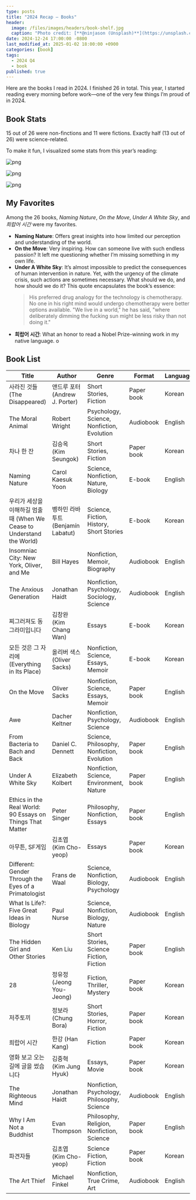 ```yaml
---
type: posts
title: "2024 Recap — Books"
header:
  image: /files/images/headers/book-shelf.jpg
  caption: "Photo credit: [**@ninjason (Unsplash)**](https://unsplash.com/@ninjason)"
date: 2024-12-24 17:00:00 -0800
last_modified_at: 2025-01-02 18:00:00 +0900
categories: [book]
tags: 
  - 2024 Q4
  - book 
published: true
---
```


Here are the books I read in 2024. I finished 26 in total. This year, I started reading every morning before work—one of the very few things I’m proud of in 2024.

## Book Stats

15 out of 26 were non-finctions and 11 were fictions. Exactly half (13 out of 26) were science-related. 

To make it fun, I visualized some stats from this year’s reading:

![png](/files/images/others/distribution_format.png)

![png](/files/images/others/distribution_language.png)

![png](/files/images/others/top_10_genre.png)

## My Favorites

Among the 26 books, *Naming Nature*, *On the Move*, *Under A White Sky*, and *희랍어 시간* were my favorites. 

- **Naming Nature**: Offers great insights into how limited our perception and understanding of the world. 
- **On the Move**: Very inspiring. How can someone live with such endless passion? It left me questioning whether I’m missing something in my own life.
- **Under A White Sky**: It’s almost impossible to predict the consequences of human intervention in nature. Yet, with the urgency of the climate crisis, such actions are sometimes necessary. What should we do, and how should we do it? This quote encapsulates the book’s essence:
  > His preferred drug analogy for the technology is chemotherapy. No one in his right mind would undergo chemotherapy were better options available. "We live in a world," he has said, "where deliberately dimming the fucking sun might be less risky than not doing it."
- **희랍어 시간**: What an honor to read a Nobel Prize-winning work in my native language.
o

## Book List

| Title                                                                  | Author                             | Genre                                       | Format     | Language |
| ---------------------------------------------------------------------- | ---------------------------------- | ------------------------------------------- | ---------- | -------- |
| 사라진 것들 (The Disappeared)                                          | 앤드루 포터 (Andrew J. Porter)     | Short Stories, Fiction                      | Paper book | Korean   |
| The Moral Animal                                                       | Robert Wright                      | Psychology, Science, Nonfiction, Evolution  | Audiobook  | English  |
| 차나 한 잔                                                             | 김승옥 (Kim Seungok)               | Short Stories, Fiction                      | Paper book | Korean   |
| Naming Nature                                                          | Carol Kaesuk Yoon                  | Science, Nonfiction, Nature, Biology        | E-book     | English  |
| 우리가 세상을 이해하길 멈출 때 (When We Cease to Understand the World) | 벵하민 라바투트 (Benjamín Labatut) | Science, Fiction, History, Short Stories    | E-book     | Korean   |
| Insomniac City: New York, Oliver, and Me                               | Bill Hayes                         | Nonfiction, Memoir, Biography               | Audiobook  | English  |
| The Anxious Generation                                                 | Jonathan Haidt                     | Nonfiction, Psychology, Sociology, Science  | Audiobook  | English  |
| 찌그러져도 동그라미입니다                                              | 김창완 (Kim Chang Wan)             | Essays                                      | E-book     | Korean   |
| 모든 것은 그 자리에 (Everything in Its Place)                          | 올리버 색스 (Oliver Sacks)         | Nonfiction, Science, Essays, Memoir         | E-book     | Korean   |
| On the Move                                                            | Oliver Sacks                       | Nonfiction, Science, Essays, Memoir         | Paper book | English  |
| Awe                                                                    | Dacher Keltner                     | Nonfiction, Psychology, Science             | Audiobook  | English  |
| From Bacteria to Bach and Back                                         | Daniel C. Dennett                  | Science, Philosophy, Nonfiction, Evolution  | Paper book | English  |
| Under A White Sky                                                      | Elizabeth Kolbert                  | Nonfiction, Science, Environment, Nature    | Paper book | English  |
| Ethics in the Real World: 90 Essays on Things That Matter              | Peter Singer                       | Philosophy, Nonfiction, Essays              | Paper book | English  |
| 아무튼, SF게임                                                         | 김초엽 (Kim Cho-yeop)              | Essays                                      | Paper book | Korean   |
| Different: Gender Through the Eyes of a Primatologist                  | Frans de Waal                      | Science, Nonfiction, Biology, Psychology    | Audiobook  | English  |
| What Is Life?: Five Great Ideas in Biology                             | Paul Nurse                         | Science, Nonfiction, Biology, Nature        | Audiobook  | English  |
| The Hidden Girl and Other Stories                                      | Ken Liu                            | Short Stories, Science Fiction, Fiction     | Paper book | English  |
| 28                                                                     | 정유정 (Jeong You-Jeong)           | Fiction, Thriller, Mystery                  | Paper book | Korean   |
| 저주토끼                                                               | 정보라 (Chung Bora)                | Short Stories, Horror, Fiction              | Paper book | Korean   |
| 희랍어 시간                                                            | 한강 (Han Kang)                    | Fiction                                     | Paper book | Korean   |
| 영화 보고 오는 길에 글을 썼습니다                                      | 김중혁 (Kim Jung Hyuk)             | Essays, Movie                               | Paper book | Korean   |
| The Righteous Mind                                                     | Jonathan Haidt                     | Nonfiction, Psychology, Philosophy, Science | Audiobook  | English  |
| Why I Am Not a Buddhist                                                | Evan Thompson                      | Philosophy, Religion, Nonfiction, Science   | Paper book | English  |
| 파견자들                                                               | 김초엽 (Kim Cho-yeop)              | Science Fiction, Fiction                    | Paper book | Korean   |
| The Art Thief                                                          | Michael Finkel                     | Nonfiction, True Crime, Art                 | Audiobook  | English  |

